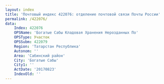```yaml
---
layout: index
title: 'Почтовый индекс 422076: отделение почтовой связи Почты России'
permalink: /422076/
data:
    Index: 422076
    OPSName: 'Богатые Сабы Кладовая Хранения Нерозданных По'
    OPSType: Участок
    OPSSubm: 422079
    Region: 'Татарстан Республика'
    Autonom: ''
    Area: 'Сабинский район'
    City: 'Богатые Сабы'
    City1: ''
    ActDate: '20170823'
    IndexOld: ''
---
```

